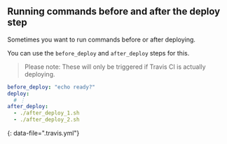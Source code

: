 ## Running commands before and after the deploy step

Sometimes you want to run commands before or after deploying.

You can use the `before_deploy` and `after_deploy` steps for this. 

> Please note: These will
only be triggered if Travis CI is actually deploying.

```yaml
before_deploy: "echo ready?"
deploy:
  # ⋮
after_deploy:
  - ./after_deploy_1.sh
  - ./after_deploy_2.sh
```
{: data-file=".travis.yml"}
